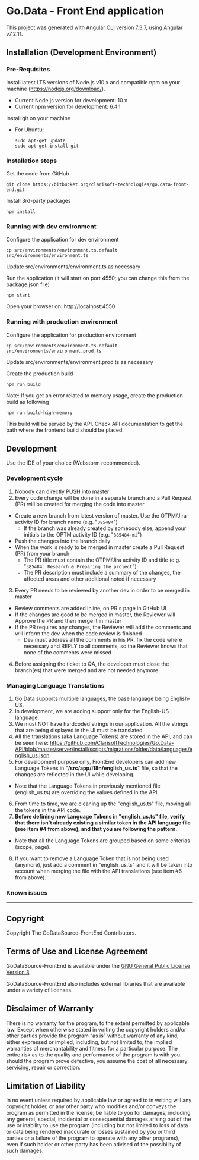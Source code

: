 # Go.Data - Front End application

This project was generated with [Angular CLI](https://github.com/angular/angular-cli) version 7.3.7, using Angular v7.2.11.

## Installation (Development Environment)

### Pre-Requisites

Install latest LTS versions of Node.js v10.x and compatible npm on your machine (https://nodejs.org/download/).

- Current Node.js version for development: 10.x
- Current npm version for development: 6.4.1

Install git on your machine
- For Ubuntu:

   ```
   sudo apt-get update
   sudo apt-get install git
   ```

### Installation steps

Get the code from GitHub

    git clone https://bitbucket.org/clarisoft-technologies/go.data-front-end.git

Install 3rd-party packages

    npm install

### Running with dev environment

Configure the application for dev environment

    cp src/environments/environment.ts.default src/environments/environment.ts

Update src/environments/environment.ts as necessary

Run the application (it will start on port 4550; you can change this from the package.json file)

    npm start

Open your browser on: http://localhost:4550

### Running with production environment

Configure the application for production environment

    cp src/environments/environment.ts.default src/environments/environment.prod.ts

Update src/environments/environment.prod.ts as necessary

Create the production build

    npm run build

Note: If you get an error related to memory usage, create the production build as following

    npm run build-high-memory

This build will be served by the API. Check API documentation to get the path where the frontend build should be placed.

## Development

Use the IDE of your choice (Webstorm recommended).

### Development cycle

1. Nobody can directly PUSH into master
2. Every code change will be done in a separate branch and a Pull Request (PR) will be created for merging the code into master
  - Create a new branch from latest version of master. Use the OTPM/Jira activity ID for branch name (e.g. "```385484```")
    - If the branch was already created by somebody else, append your initials to the OPTM activity ID (e.g. "```385484-mi```")
  - Push the changes into the branch daily
  - When the work is ready to be merged in master create a Pull Request (PR) from your branch
    - The PR title must contain the OTPM/Jira activity ID and title (e.g. "```385484: Research & Preparing the project```")
    - The PR description must include a summary of the changes, the affected areas and other additional noted if necessary
3. Every PR needs to be reviewed by another dev in order to be merged in master
  - Review comments are added inline, on PR's page in GitHub UI
  - If the changes are good to be merged in master, the Reviewer will Approve the PR and then merge it in master
  - If the PR requires any changes, the Reviewer will add the comments and will inform the dev when the code review is finished
    - Dev must address all the comments in his PR, fix the code where necessary and REPLY to all comments, so the Reviewer knows that none of the comments were missed
4. Before assigning the ticket to QA, the developer must close the branch(es) that were merged and are not needed anymore.

### Managing Language Translations

1. Go.Data supports multiple languages, the base language being English-US.
2. In development, we are adding support only for the English-US language.
3. We must NOT have hardcoded strings in our application. All the strings that are being displayed in the UI must be translated.
4. All the translations (aka Language Tokens) are stored in the API, and can be seen here: https://github.com/ClarisoftTechnologies/Go.Data-API/blob/master/server/install/scripts/migrations/older/data/languages/english_us.json
5. For development purpose only, FrontEnd developers can add new Language Tokens in "**/src/app/i18n/english_us.ts**" file, so that the changes are reflected in the UI while developing.
  - Note that the Language Tokens in previously mentioned file (english_us.ts) are overriding the values defined in the API.
6. From time to time, we are cleaning up the "english_us.ts" file, moving all the tokens in the API code.
7. **Before defining new Language Tokens in "english_us.ts" file, verify that there isn't already existing a similar token in the API language file (see item #4 from above), and that you are following the pattern.**.
  - Note that all the Language Tokens are grouped based on some criterias (scope, page).
8. If you want to remove a Language Token that is not being used (anymore), just add a comment in "english_us.ts" and it will be taken into account when merging the file with the API translations (see item #6 from above).

### Known issues

___
## Copyright
Copyright The GoDataSource-FrontEnd Contributors.

## Terms of Use and License Agreement
GoDataSource-FrontEnd is available under the [GNU General Public License Version 3](LICENSE).

GoDataSource-FrontEnd also includes external libraries that are available under a variety of licenses.

## Disclaimer of Warranty
There is no warranty for the program, to the extent permitted by applicable law. Except when otherwise stated in writing the copyright holders and/or other parties provide the program “as is” without warranty of any kind, either expressed or implied, including, but not limited to, the implied warranties of merchantability and fitness for a particular purpose. The entire risk as to the quality and performance of the program is with you. should the program prove defective, you assume the cost of all necessary servicing, repair or correction.

## Limitation of Liability
In no event unless required by applicable law or agreed to in writing will any copyright holder, or any other party who modifies and/or conveys the program as permitted in the license, be liable to you for damages, including any general, special, incidental or consequential damages arising out of the use or inability to use the program (including but not limited to loss of data or data being rendered inaccurate or losses sustained by you or third parties or a failure of the program to operate with any other programs), even if such holder or other party has been advised of the possibility of such damages.
